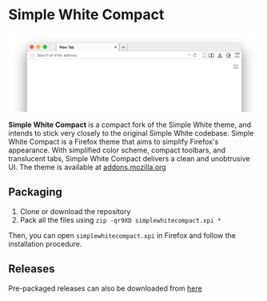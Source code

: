 # Simple White Compact

![Screenshot](https://raw.githubusercontent.com/3marcusw/simplewhitecompact/master/screenshot.png)
        
**Simple White Compact** is a compact fork of the Simple White theme, and intends to stick very closely to the original Simple White codebase.
Simple White Compact is a Firefox theme that aims to simplify Firefox's appearance. With simplified color scheme, compact toolbars, and translucent tabs, Simple White Compact delivers a clean and unobtrusive UI. The theme is available at [addons.mozilla.org](https://addons.mozilla.org/en-US/firefox/addon/simple-white-compact/)

## Packaging

1. Clone or download the repository
2. Pack all the files using `zip -qr9XD simplewhitecompact.xpi *`

Then, you can open `simplewhitecompact.xpi` in Firefox and follow the installation procedure.

## Releases

Pre-packaged releases can also be downloaded from [here](https://github.com/3marcusw/simplewhitecompact/releases)
